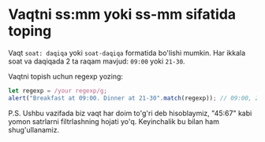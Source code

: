 # Vaqtni ss:mm yoki ss-mm sifatida toping

Vaqt `soat: daqiqa` yoki `soat-daqiqa` formatida bo'lishi mumkin. Har ikkala soat va daqiqada 2 ta raqam mavjud: `09:00` yoki `21-30`.

Vaqtni topish uchun regexp yozing:

```js
let regexp = /your regexp/g;
alert("Breakfast at 09:00. Dinner at 21-30".match(regexp)); // 09:00, 21-30
```

P.S. Ushbu vazifada biz vaqt har doim to'g'ri deb hisoblaymiz, "45:67" kabi yomon satrlarni filtrlashning hojati yo'q. Keyinchalik bu bilan ham shug'ullanamiz.
